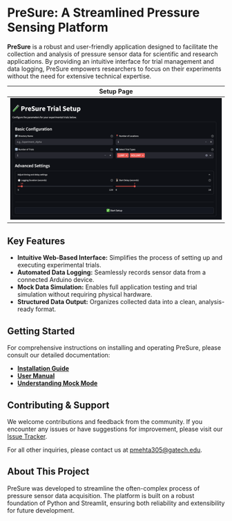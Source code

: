 
# PreSure: A Streamlined Pressure Sensing Platform

**PreSure** is a robust and user-friendly application designed to facilitate the collection and analysis of pressure sensor data for scientific and research applications. By providing an intuitive interface for trial management and data logging, PreSure empowers researchers to focus on their experiments without the need for extensive technical expertise.

| Setup Page |
| :---: |
| ![Setup Page](./docs/assets/setup.png) |

## Key Features

- **Intuitive Web-Based Interface:** Simplifies the process of setting up and executing experimental trials.
- **Automated Data Logging:** Seamlessly records sensor data from a connected Arduino device.
- **Mock Data Simulation:** Enables full application testing and trial simulation without requiring physical hardware.
- **Structured Data Output:** Organizes collected data into a clean, analysis-ready format.

## Getting Started

For comprehensive instructions on installing and operating PreSure, please consult our detailed documentation:

- **[Installation Guide](./docs/installation.md)**
- **[User Manual](./docs/usage.md)**
- **[Understanding Mock Mode](./docs/mock.md)**

## Contributing & Support

We welcome contributions and feedback from the community. If you encounter any issues or have suggestions for improvement, please visit our [Issue Tracker](https://github.com/priyanshum17/pressure-ui/issues).

For all other inquiries, please contact us at [pmehta305@gatech.edu](mailto:pmehta305@gatech.edu).

## About This Project

PreSure was developed to streamline the often-complex process of pressure sensor data acquisition. The platform is built on a robust foundation of Python and Streamlit, ensuring both reliability and extensibility for future development.
